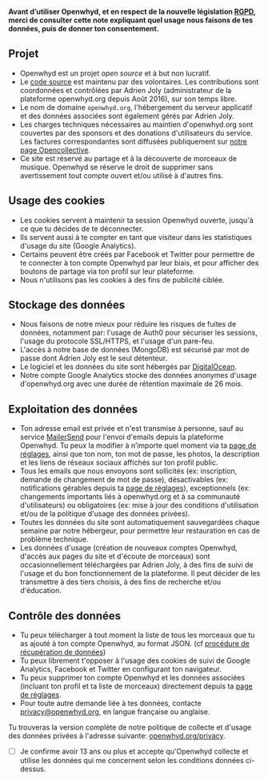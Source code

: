 **Avant d’utiliser Openwhyd, et en respect de la nouvelle législation [RGPD](https://www.eugdpr.org/), merci de consulter cette note expliquant quel usage nous faisons de tes données, puis de donner ton consentement.**

## Projet

- Openwhyd est un projet _open source_ et à but non lucratif.
- Le [code source](https://github.com/openwhyd/openwhyd) est maintenu par des volontaires. Les contributions sont coordonnées et contrôlées par Adrien Joly (administrateur de la plateforme openwhyd.org depuis Août 2016), sur son temps libre.
- Le nom de domaine `openwhyd.org`, l'hébergement du serveur applicatif et des données associées sont également gérés par Adrien Joly.
- Les charges techniques nécessaires au maintien d'openwhyd.org sont couvertes par des sponsors et des donations d'utilisateurs du service. Les factures correspondantes sont diffusées publiquement sur [notre page Opencollective](https://opencollective.com/openwhyd).
- Ce site est réservé au partage et à la découverte de morceaux de musique. Openwhyd se réserve le droit de supprimer sans avertissement tout compte ouvert et/ou utilisé à d'autres fins.

## Usage des cookies

- Les cookies servent à maintenir ta session Openwhyd ouverte, jusqu'à ce que tu décides de te déconnecter.
- Ils servent aussi à te compter en tant que visiteur dans les statistiques d'usage du site (Google Analytics).
- Certains peuvent être créés par Facebook et Twitter pour permettre de te connecter à ton compte Openwhyd par leur biais, et pour afficher des boutons de partage via ton profil sur leur plateforme.
- Nous n'utilisons pas les cookies à des fins de publicité ciblée.

## Stockage des données

- Nous faisons de notre mieux pour réduire les risques de fuites de données, notamment par: l'usage de Auth0 pour sécuriser les sessions, l'usage du protocole SSL/HTTPS, et l'usage d'un pare-feu.
- L'accès à notre base de données (MongoDB) est sécurisé par mot de passe dont Adrien Joly est le seul détenteur.
- Le logiciel et les données du site sont hébergés par [DigitalOcean](https://www.digitalocean.com/security/gdpr/).
- Notre compte Google Analytics stocke des données anonymes d'usage d'openwhyd.org avec une durée de rétention maximale de 26 mois.

## Exploitation des données

- Ton adresse email est privée et n'est transmise à personne, sauf au service [MailerSend](https://www.mailersend.com/legal/privacy-policy) pour l'envoi d'emails depuis la plateforme Openwhyd. Tu peux la modifier à n’importe quel moment via ta [page de réglages](https://openwhyd.org/settings), ainsi que ton nom, ton mot de passe, les photos, la description et les liens de réseaux sociaux affichés sur ton profil public.
- Tous les emails que nous envoyons sont sollicités (ex: inscription, demande de changement de mot de passe), désactivables (ex: notifications gérables depuis ta [page de réglages](https://openwhyd.org/settings)), exceptionnels (ex: changements importants liés à openwhyd.org et à sa communauté d'utilisateurs) ou obligatoires (ex: mise à jour des conditions d'utilisation et/ou de la politique d'usage des données privées).
- Toutes les données du site sont automatiquement sauvegardées chaque semaine par notre hébergeur, pour permettre leur restauration en cas de problème technique.
- Les données d'usage (création de nouveaux comptes Openwhyd, d'accès aux pages du site et d'écoute de morceaux) sont occasionnellement téléchargées par Adrien Joly, à des fins de suivi de l'usage et du bon fonctionnement de la plateforme. Il peut décider de les transmettre à des tiers choisis, à des fins de recherche et/ou d'éducation.

## Contrôle des données

- Tu peux télécharger à tout moment la liste de tous les morceaux que tu as ajouté à ton compte Openwhyd, au format JSON. (cf [procédure de récupération de données](https://github.com/openwhyd/openwhyd/blob/main/docs/FAQ.md#how-to-export-my-tracks--comment-exporter-ma-musique-en-csv-ou-json-))
- Tu peux librement t'opposer à l'usage des cookies de suivi de Google Analytics, Facebook et Twitter en configurant ton navigateur.
- Tu peux supprimer ton compte Openwhyd et les données associées (incluant ton profil et ta liste de morceaux) directement depuis ta [page de réglages](https://openwhyd.org/settings).
- Pour toute autre demande liée à tes données, contacte [privacy@openwhyd.org](mailto:privacy@openwhyd.org), en langue française ou anglaise.

Tu trouveras la version complète de notre politique de collecte et d'usage des données privées à l'adresse suivante: [openwhyd.org/privacy](/privacy).

- [ ] Je confirme avoir 13 ans ou plus et accepte qu'Openwhyd collecte et utilise les données qui me concernent selon les conditions données ci-dessus.
